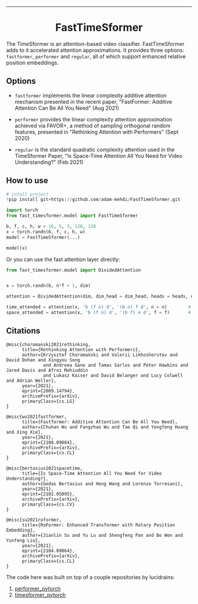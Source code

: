 ---

<div align="center">    
 
# FastTimeSformer

</div>
 
The TimeSformer is an attention-based video classifier. FastTimeSformer adds to it accelerated attention approximations. It provides three options: `fastformer`, `performer` and `regular`, all of which support enhanced relative position embeddings.

## Options

- `fastformer` implements the linear complexity additive attention mechanism presented in the recent paper, "FastFormer: Additive Attention Can Be All You Need" (Aug 2021)
<additive attn mechanism>

 - `performer` provides the linear complexity attention approximation achieved via FAVOR+, a method of sampling orthogonal random features, presented in "Rethinking Attention with Performers" (Sept 2020)

 - `regular` is the standard quadratic complexity attention used in the TimeSformer Paper, "Is Space-Time Attention All You Need for Video Understanding?" (Feb 2021)

## How to use   
```python
# intall project   
!pip install git+https://github.com/adam-mehdi/FastTimeSformer.git

import torch
from fast_timesformer.model import FastTimeSformer

b, f, c, h, w = 16, 5, 3, 128, 128
x = torch.randn(b, f, c, h, w)
model = FastTimeSformer(...)

model(x)
```

Or you can use the fast attention layer directly:

```python
from fast_timesformer.model import DividedAttention


x = torch.randn(b, n*f + 1, dim) 

attention = DividedAttention(dim, dim_head = dim_head, heads = heads, dropout = dropout)

time_attended = attention(x, 'b (f n) d', '(b n) f d', n = n)        # attention across frames
space_attended = attention(x, 'b (f n) d', '(b f) n d', f = f)       # attention across patches
```

## Citations
```
@misc{choromanski2021rethinking,
      title={Rethinking Attention with Performers}, 
      author={Krzysztof Choromanski and Valerii Likhosherstov and David Dohan and Xingyou Song 
              and Andreea Gane and Tamas Sarlos and Peter Hawkins and Jared Davis and Afroz Mohiuddin 
              and Lukasz Kaiser and David Belanger and Lucy Colwell and Adrian Weller},
      year={2021},
      eprint={2009.14794},
      archivePrefix={arXiv},
      primaryClass={cs.LG}
}

@misc{wu2021fastformer,
      title={Fastformer: Additive Attention Can Be All You Need}, 
      author={Chuhan Wu and Fangzhao Wu and Tao Qi and Yongfeng Huang and Xing Xie},
      year={2021},
      eprint={2108.09084},
      archivePrefix={arXiv},
      primaryClass={cs.CL}
}

@misc{bertasius2021spacetime,
      title={Is Space-Time Attention All You Need for Video Understanding?}, 
      author={Gedas Bertasius and Heng Wang and Lorenzo Torresani},
      year={2021},
      eprint={2102.05095},
      archivePrefix={arXiv},
      primaryClass={cs.CV}
}
 
@misc{su2021roformer,
      title={RoFormer: Enhanced Transformer with Rotary Position Embedding}, 
      author={Jianlin Su and Yu Lu and Shengfeng Pan and Bo Wen and Yunfeng Liu},
      year={2021},
      eprint={2104.09864},
      archivePrefix={arXiv},
      primaryClass={cs.CL}
}
```
The code here was built on top of a couple repositories by lucidrains:
1. [performer_pytorch](https://github.com/lucidrains/performer-pytorch)
2. [timesformer_pytorch](https://github.com/lucidrains/timesformer-pytorch)

```   
